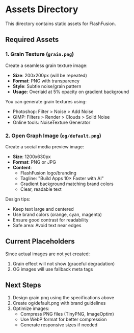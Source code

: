 # Assets Directory

This directory contains static assets for FlashFusion.

## Required Assets

### 1. Grain Texture (`grain.png`)

Create a seamless grain texture image:
- **Size**: 200x200px (will be repeated)
- **Format**: PNG with transparency
- **Style**: Subtle noise/grain pattern
- **Usage**: Overlaid at 5% opacity on gradient background

You can generate grain textures using:
- Photoshop: Filter > Noise > Add Noise
- GIMP: Filters > Render > Clouds > Solid Noise
- Online tools: NoiseTexture Generator

### 2. Open Graph Image (`og/default.png`)

Create a social media preview image:
- **Size**: 1200x630px
- **Format**: PNG or JPG
- **Content**: 
  - FlashFusion logo/branding
  - Tagline: "Build Apps 10× Faster with AI"
  - Gradient background matching brand colors
  - Clear, readable text

Design tips:
- Keep text large and centered
- Use brand colors (orange, cyan, magenta)
- Ensure good contrast for readability
- Safe area: Avoid text near edges

## Current Placeholders

Since actual images are not yet created:
1. Grain effect will not show (graceful degradation)
2. OG images will use fallback meta tags

## Next Steps

1. Design grain.png using the specifications above
2. Create og/default.png with brand guidelines
3. Optimize images:
   - Compress PNG files (TinyPNG, ImageOptim)
   - Use WebP format for better compression
   - Generate responsive sizes if needed
